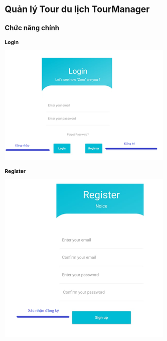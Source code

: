 # Quản lý Tour du lịch TourManager



## Chức năng chính
### Login
![Login](https://github.com/TB3C-Hieu/Flutter_app_client_side/blob/master/assets/images/projectimages/logscreen.png)
### Register
![Register](https://github.com/TB3C-Hieu/Flutter_app_client_side/blob/master/assets/images/projectimages/resscreen.png)
